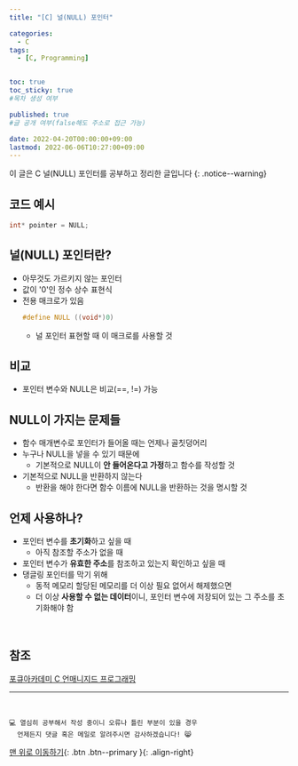 ```yaml
---
title: "[C] 널(NULL) 포인터" 

categories:
  - C
tags:
  - [C, Programming]


toc: true
toc_sticky: true
#목차 생성 여부

published: true
#글 공개 여부(false해도 주소로 접근 가능)

date: 2022-04-20T00:00:00+09:00
lastmod: 2022-06-06T10:27:00+09:00
---
```


이 글은 C 널(NULL) 포인터를 공부하고 정리한 글입니다
{: .notice--warning}

## 코드 예시
```c
int* pointer = NULL;
```

## 널(NULL) 포인터란?
- 아무것도 가르키지 않는 포인터
- 값이 '0'인 정수 상수 표현식
- 전용 매크로가 있음
  ```c
  #define NULL ((void*)0)
  ```
  - 널 포인터 표현할 때 이 매크로를 사용할 것

## 비교
- 포인터 변수와 NULL은 비교(==, !=) 가능

## NULL이 가지는 문제들
- 함수 매개변수로 포인터가 들어올 때는 언제나 골칫덩어리
- 누구나 NULL을 넣을 수 있기 때문에
  - 기본적으로 NULL이 **안 들어온다고 가정**하고 함수를 작성할 것
- 기본적으로 NULL을 반환하지 않는다
  - 반환을 해야 한다면 함수 이름에 NULL을 반환하는 것을 명시할 것

## 언제 사용하나?
- 포인터 변수를 **초기화**하고 싶을 때
  - 아직 참조할 주소가 없을 때
- 포인터 변수가 **유효한 주소**를 참조하고 있는지 확인하고 싶을 때
- 댕글링 포인터를 막기 위해
  - 동적 메모리 할당된 메모리를 더 이상 필요 없어서 해제했으면
  - 더 이상 **사용할 수 없는 데이터**이니, 포인터 변수에 저장되어 있는 그 주소를 초기화해야 함

<br>

## 참조
[포큐아카데미 C 언매니지드 프로그래밍](https://pocu-ko.teachable.com/p/comp2200)

***
<br>

    💻 열심히 공부해서 작성 중이니 오류나 틀린 부분이 있을 경우 
      언제든지 댓글 혹은 메일로 알려주시면 감사하겠습니다! 😸

[맨 위로 이동하기](#){: .btn .btn--primary }{: .align-right}